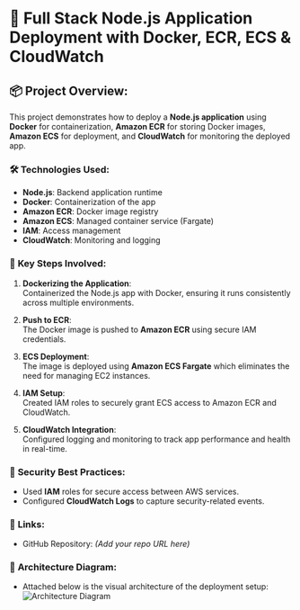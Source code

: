 # 🚀 Full Stack Node.js Application Deployment with Docker, ECR, ECS & CloudWatch

## 📦 **Project Overview:**
This project demonstrates how to deploy a **Node.js application** using **Docker** for containerization, **Amazon ECR** for storing Docker images, **Amazon ECS** for deployment, and **CloudWatch** for monitoring the deployed app.

### 🛠️ **Technologies Used:**
- **Node.js**: Backend application runtime
- **Docker**: Containerization of the app
- **Amazon ECR**: Docker image registry
- **Amazon ECS**: Managed container service (Fargate)
- **IAM**: Access management
- **CloudWatch**: Monitoring and logging

### 🔄 **Key Steps Involved:**
1. **Dockerizing the Application**:  
   Containerized the Node.js app with Docker, ensuring it runs consistently across multiple environments.

2. **Push to ECR**:  
   The Docker image is pushed to **Amazon ECR** using secure IAM credentials.

3. **ECS Deployment**:  
   The image is deployed using **Amazon ECS Fargate** which eliminates the need for managing EC2 instances.

4. **IAM Setup**:  
   Created IAM roles to securely grant ECS access to Amazon ECR and CloudWatch.

5. **CloudWatch Integration**:  
   Configured logging and monitoring to track app performance and health in real-time.

### 🔐 **Security Best Practices:**
- Used **IAM** roles for secure access between AWS services.
- Configured **CloudWatch Logs** to capture security-related events.

### 🔗 **Links:**
- GitHub Repository: *(Add your repo URL here)*

### 📸 **Architecture Diagram:**
- Attached below is the visual architecture of the deployment setup:
  ![Architecture Diagram](images/architecture.png)
